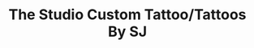 ---
title: "The Studio Custom Tattoo/Tattoos By SJ"
url: /atkins/the-studio-custom-tattoo-tattoos-by-sj/
shop: tattoo
---